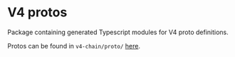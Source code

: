 # V4 protos

Package containing generated Typescript modules for V4 proto definitions.

Protos can be found in `v4-chain/proto/` [here](https://github.com/dydxprotocol/v4-chain/tree/main/proto).
